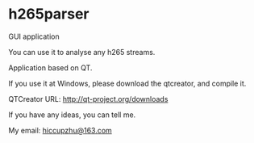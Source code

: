 h265parser
==========


GUI application

You can use it to analyse any h265 streams.



Application based on QT.

If you use it at Windows, please download the qtcreator, and compile it.

QTCreator URL:
              http://qt-project.org/downloads


If you have any ideas, you can tell me.

My email: 
         hiccupzhu@163.com
